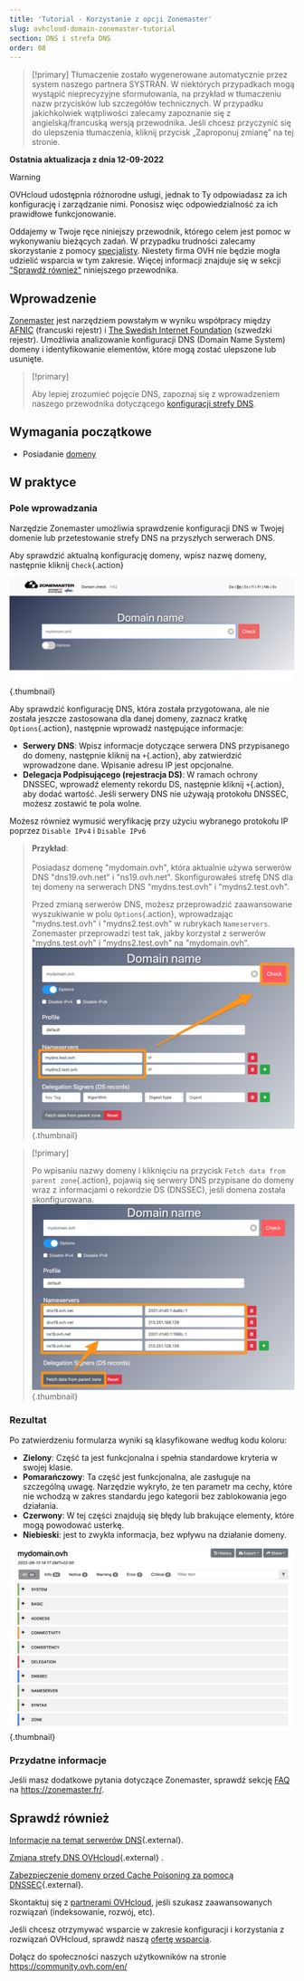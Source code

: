 ```yaml
---
title: 'Tutorial - Korzystanie z opcji Zonemaster'
slug: ovhcloud-domain-zonemaster-tutorial
section: DNS i strefa DNS
order: 08
---
```


> [!primary]
> Tłumaczenie zostało wygenerowane automatycznie przez system naszego partnera SYSTRAN. W niektórych przypadkach mogą wystąpić nieprecyzyjne sformułowania, na przykład w tłumaczeniu nazw przycisków lub szczegółów technicznych. W przypadku jakichkolwiek wątpliwości zalecamy zapoznanie się z angielską/francuską wersją przewodnika. Jeśli chcesz przyczynić się do ulepszenia tłumaczenia, kliknij przycisk „Zaproponuj zmianę” na tej stronie.
>

**Ostatnia aktualizacja z dnia 12-09-2022**

> [!warning]
>
> OVHcloud udostępnia różnorodne usługi, jednak to Ty odpowiadasz za ich konfigurację i zarządzanie nimi. Ponosisz więc odpowiedzialność za ich prawidłowe funkcjonowanie.
> 
> Oddajemy w Twoje ręce niniejszy przewodnik, którego celem jest pomoc w wykonywaniu bieżących zadań. W przypadku trudności zalecamy skorzystanie z pomocy [specjalisty](https://partner.ovhcloud.com/pl/). Niestety firma OVH nie będzie mogła udzielić wsparcia w tym zakresie. Więcej informacji znajduje się w sekcji ["Sprawdź również"](#go-further) niniejszego przewodnika.
> 


## Wprowadzenie

[Zonemaster](https://zonemaster.fr/) jest narzędziem powstałym w wyniku współpracy między [AFNIC](https://www.afnic.fr/) (francuski rejestr) i [The Swedish Internet Foundation](https://internetstiftelsen.se/en/) (szwedzki rejestr). Umożliwia analizowanie konfiguracji DNS (Domain Name System) domeny i identyfikowanie elementów, które mogą zostać ulepszone lub usunięte.

> [!primary]
>
> Aby lepiej zrozumieć pojęcie DNS, zapoznaj się z wprowadzeniem naszego przewodnika dotyczącego [konfiguracji strefy DNS](https://docs.ovh.com/pl/domains/hosting_www_informacje_na_temat_serwerow_dns/).

## Wymagania początkowe

- Posiadanie [domeny](https://www.ovhcloud.com/pl/domains/)

## W praktyce

### Pole wprowadzania

Narzędzie Zonemaster umożliwia sprawdzenie konfiguracji DNS w Twojej domenie lub przetestowanie strefy DNS na przyszłych serwerach DNS.

Aby sprawdzić aktualną konfigurację domeny, wpisz nazwę domeny, następnie kliknij `Check`{.action}

![domeny](images/zonemaster01.png){.thumbnail}

Aby sprawdzić konfigurację DNS, która została przygotowana, ale nie została jeszcze zastosowana dla danej domeny, zaznacz kratkę `Options`{.action}, następnie wprowadź następujące informacje:

- **Serwery DNS**: Wpisz informacje dotyczące serwera DNS przypisanego do domeny, następnie kliknij na `+`{.action}, aby zatwierdzić wprowadzone dane. Wpisanie adresu IP jest opcjonalne.
- **Delegacja Podpisującego (rejestracja DS)**: W ramach ochrony DNSSEC, wprowadź elementy rekordu DS, następnie kliknij `+`{.action}, aby dodać wartość. Jeśli serwery DNS nie używają protokołu DNSSEC, możesz zostawić te pola wolne.

Możesz również wymusić weryfikację przy użyciu wybranego protokołu IP poprzez `Disable IPv4` i `Disable IPv6`

> **Przykład**:<br><br> Posiadasz domenę "mydomain.ovh", która aktualnie używa serwerów DNS "dns19.ovh.net" i "ns19.ovh.net". Skonfigurowałeś strefę DNS dla tej domeny na serwerach DNS "mydns.test.ovh" i "mydns2.test.ovh".<br>
>
> Przed zmianą serwerów DNS, możesz przeprowadzić zaawansowane wyszukiwanie w polu `Options`{.action}, wprowadzając "mydns.test.ovh" i "mydns2.test.ovh" w rubrykach `Nameservers`.<br>
> Zonemaster przeprowadzi test tak, jakby korzystał z serwerów "mydns.test.ovh" i "mydns2.test.ovh" na "mydomain.ovh".<br>
> ![domeny](images/zonemaster02.png){.thumbnail}

> [!primary]
>
> Po wpisaniu nazwy domeny i kliknięciu na przycisk `Fetch data from parent zone`{.action}, pojawią się serwery DNS przypisane do domeny wraz z informacjami o rekordzie DS (DNSSEC), jeśli domena została skonfigurowana.
> ![domeny](images/zonemaster03.png){.thumbnail}

### Rezultat

Po zatwierdzeniu formularza wyniki są klasyfikowane według kodu koloru:

- **Zielony**: Część ta jest funkcjonalna i spełnia standardowe kryteria w swojej klasie.
- **Pomarańczowy**: Ta część jest funkcjonalna, ale zasługuje na szczególną uwagę. Narzędzie wykryło, że ten parametr ma cechy, które nie wchodzą w zakres standardu jego kategorii bez zablokowania jego działania.
- **Czerwony**: W tej części znajdują się błędy lub brakujące elementy, które mogą powodować usterkę. 
- **Niebieski**: jest to zwykła informacja, bez wpływu na działanie domeny.

![domeny](images/zonemaster04.png){.thumbnail}

### Przydatne informacje

Jeśli masz dodatkowe pytania dotyczące Zonemaster, sprawdź sekcję [FAQ](https://zonemaster.net/faq) na <https://zonemaster.fr/>.

## Sprawdź również <a name="go-further"></a>

[Informacje na temat serwerów DNS](https://docs.ovh.com/pl/domains/hosting_www_informacje_na_temat_serwerow_dns/){.external}.

[Zmiana strefy DNS OVHcloud](https://docs.ovh.com/pl/domains/hosting_www_jak_edytowac_strefe_dns/){.external} .

[Zabezpieczenie domeny przed Cache Poisoning za pomocą DNSSEC](https://docs.ovh.com/pl/domains/jak_skonfigurowac_strefe_dnssec_dla_domeny/){.external}.

Skontaktuj się z [partnerami OVHcloud](https://partner.ovhcloud.com/pl/), jeśli szukasz zaawansowanych rozwiązań (indeksowanie, rozwój, etc).

Jeśli chcesz otrzymywać wsparcie w zakresie konfiguracji i korzystania z rozwiązań OVHcloud, sprawdź naszą [ofertę wsparcia](https://www.ovhcloud.com/pl/support-levels/).

Dołącz do społeczności naszych użytkowników na stronie <https://community.ovh.com/en/>
